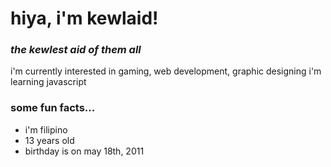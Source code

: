 # hiya, i'm kewlaid!
### *the kewlest aid of them all*

i'm currently interested in gaming, web development, graphic designing
i'm learning javascript

### some fun facts...
- i'm filipino
- 13 years old
- birthday is on may 18th, 2011
